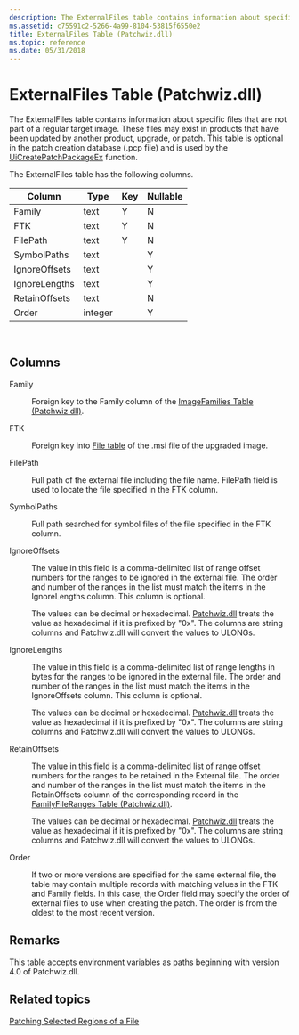 ```yaml
---
description: The ExternalFiles table contains information about specific files that are not part of a regular target image.
ms.assetid: c75591c2-5266-4a99-8104-53815f6550e2
title: ExternalFiles Table (Patchwiz.dll)
ms.topic: reference
ms.date: 05/31/2018
---
```


# ExternalFiles Table (Patchwiz.dll)

The ExternalFiles table contains information about specific files that are not part of a regular target image. These files may exist in products that have been updated by another product, upgrade, or patch. This table is optional in the patch creation database (.pcp file) and is used by the [UiCreatePatchPackageEx](uicreatepatchpackageex--patchwiz-dll-.md) function.

The ExternalFiles table has the following columns.



| Column        | Type    | Key | Nullable |
|---------------|---------|-----|----------|
| Family        | text    | Y   | N        |
| FTK           | text    | Y   | N        |
| FilePath      | text    | Y   | N        |
| SymbolPaths   | text    |     | Y        |
| IgnoreOffsets | text    |     | Y        |
| IgnoreLengths | text    |     | Y        |
| RetainOffsets | text    |     | N        |
| Order         | integer |     | Y        |



 

## Columns

<dl> <dt>

<span id="Family"></span><span id="family"></span><span id="FAMILY"></span>Family
</dt> <dd>

Foreign key to the Family column of the [ImageFamilies Table (Patchwiz.dll)](imagefamilies-table-patchwiz-dll-.md).

</dd> <dt>

<span id="FTK"></span><span id="ftk"></span>FTK
</dt> <dd>

Foreign key into [File table](file-table.md) of the .msi file of the upgraded image.

</dd> <dt>

<span id="FilePath"></span><span id="filepath"></span><span id="FILEPATH"></span>FilePath
</dt> <dd>

Full path of the external file including the file name. FilePath field is used to locate the file specified in the FTK column.

</dd> <dt>

<span id="SymbolPaths"></span><span id="symbolpaths"></span><span id="SYMBOLPATHS"></span>SymbolPaths
</dt> <dd>

Full path searched for symbol files of the file specified in the FTK column.

</dd> <dt>

<span id="IgnoreOffsets"></span><span id="ignoreoffsets"></span><span id="IGNOREOFFSETS"></span>IgnoreOffsets
</dt> <dd>

The value in this field is a comma-delimited list of range offset numbers for the ranges to be ignored in the external file. The order and number of the ranges in the list must match the items in the IgnoreLengths column. This column is optional.

The values can be decimal or hexadecimal. [Patchwiz.dll](patchwiz-dll.md) treats the value as hexadecimal if it is prefixed by "0x". The columns are string columns and Patchwiz.dll will convert the values to ULONGs.

</dd> <dt>

<span id="IgnoreLengths"></span><span id="ignorelengths"></span><span id="IGNORELENGTHS"></span>IgnoreLengths
</dt> <dd>

The value in this field is a comma-delimited list of range lengths in bytes for the ranges to be ignored in the external file. The order and number of the ranges in the list must match the items in the IgnoreOffsets column. This column is optional.

The values can be decimal or hexadecimal. [Patchwiz.dll](patchwiz-dll.md) treats the value as hexadecimal if it is prefixed by "0x". The columns are string columns and Patchwiz.dll will convert the values to ULONGs.

</dd> <dt>

<span id="RetainOffsets"></span><span id="retainoffsets"></span><span id="RETAINOFFSETS"></span>RetainOffsets
</dt> <dd>

The value in this field is a comma-delimited list of range offset numbers for the ranges to be retained in the External file. The order and number of the ranges in the list must match the items in the RetainOffsets column of the corresponding record in the [FamilyFileRanges Table (Patchwiz.dll)](familyfileranges-table-patchwiz-dll-.md).

The values can be decimal or hexadecimal. [Patchwiz.dll](patchwiz-dll.md) treats the value as hexadecimal if it is prefixed by "0x". The columns are string columns and Patchwiz.dll will convert the values to ULONGs.

</dd> <dt>

<span id="Order"></span><span id="order"></span><span id="ORDER"></span>Order
</dt> <dd>

If two or more versions are specified for the same external file, the table may contain multiple records with matching values in the FTK and Family fields. In this case, the Order field may specify the order of external files to use when creating the patch. The order is from the oldest to the most recent version.

</dd> </dl>

## Remarks

This table accepts environment variables as paths beginning with version 4.0 of Patchwiz.dll.

## Related topics

<dl> <dt>

[Patching Selected Regions of a File](patching-selected-regions-of-a-file.md)
</dt> </dl>

 

 



